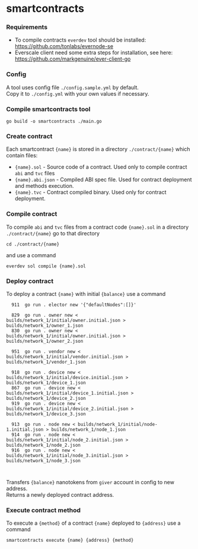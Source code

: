 # smartcontracts

### Requirements
* To compile contracts `everdev` tool should be installed: https://github.com/tonlabs/evernode-se
* Everscale client need some extra steps for installation, see here: https://github.com/markgenuine/ever-client-go

### Config
A tool uses config file `./config.sample.yml` by default. \
Copy it to `./config.yml` with your own values if necessary.

### Compile smartcontracts tool
```
go build -o smartcontracts ./main.go
```

### Create contract
Each smartcontract `{name}` is stored in a directory `./contract/{name}` which contain files:
* `{name}.sol` - Source code of a contract. Used only to compile contract `abi` and `tvc` files
* `{name}.abi.json` - Compiled ABI spec file. Used for contract deployment and methods execution.
* `{name}.tvc` - Contract compiled binary. Used only for contract deployment.

### Compile contract
To compile `abi` and `tvc` files from a contract code `{name}.sol` in a directory `./contract/{name}` go to that directory
```
cd ./contract/{name}
```
and use a command 
```
everdev sol compile {name}.sol
```

### Deploy contract
To deploy a contract `{name}` with initial `{balance}` use a command
```
  911  go run . elector new '{"defaultNodes":[]}'
  
  829  go run . owner new < builds/network_1/initial/owner.initial.json > builds/network_1/owner_1.json
  830  go run . owner new < builds/network_1/initial/owner.initial.json > builds/network_1/owner_2.json
  
  951  go run . vendor new < builds/network_1/initial/vendor.initial.json > builds/network_1/vendor_1.json
  
  918  go run . device new < builds/network_1/initial/device.initial.json > builds/network_1/device_1.json
  867  go run . device new < builds/network_1/initial/device_1.initial.json > builds/network_1/device_2.json
  919  go run . device new < builds/network_1/initial/device_2.initial.json > builds/network_1/device_3.json
  
  913  go run . node new < builds/network_1/initial/node-1.initial.json > builds/network_1/node_1.json
  914  go run . node new < builds/network_1/initial/node_2.initial.json > builds/network_1/node_2.json
  916  go run . node new < builds/network_1/initial/node_3.initial.json > builds/network_1/node_3.json
  
  
```
Transfers `{balance}` nanotokens from `giver` account in config to new address. \
Returns a newly deployed contract address.

### Execute contract method
To execute a `{method}` of a contract `{name}` deployed to `{address}` use a command
```
smartcontracts execute {name} {address} {method}
```
